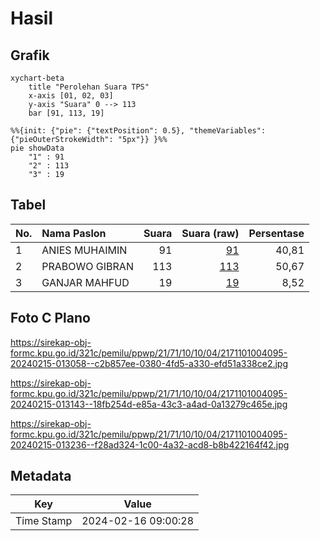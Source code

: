 # Hasil

## Grafik

```mermaid
xychart-beta
    title "Perolehan Suara TPS"
    x-axis [01, 02, 03]
    y-axis "Suara" 0 --> 113
    bar [91, 113, 19]
```

```mermaid
%%{init: {"pie": {"textPosition": 0.5}, "themeVariables": {"pieOuterStrokeWidth": "5px"}} }%%
pie showData
    "1" : 91
    "2" : 113
    "3" : 19
```

## Tabel

| No. | Nama Paslon    | Suara | Suara (raw) | Persentase |
|:--- |:-------------- | -----:| -----------:| ----------:|
| 1   | ANIES MUHAIMIN | 91    | [91][p-1]   | 40,81      |
| 2   | PRABOWO GIBRAN | 113   | [113][p-2]  | 50,67      |
| 3   | GANJAR MAHFUD  | 19    | [19][p-3]   | 8,52       |


[p-1]: https://github.com/gigit-pemilu/pemilu-2024-21-kepulauan-riau/blob/main/pilpres/hitung-suara/sub/21-kepulauan-riau/sub/71-kota-batam/sub/10-batam-kota/sub/1004-belian/sub/095-tps/sub/paslon-1.txt
[p-2]: https://github.com/gigit-pemilu/pemilu-2024-21-kepulauan-riau/blob/main/pilpres/hitung-suara/sub/21-kepulauan-riau/sub/71-kota-batam/sub/10-batam-kota/sub/1004-belian/sub/095-tps/sub/paslon-2.txt
[p-3]: https://github.com/gigit-pemilu/pemilu-2024-21-kepulauan-riau/blob/main/pilpres/hitung-suara/sub/21-kepulauan-riau/sub/71-kota-batam/sub/10-batam-kota/sub/1004-belian/sub/095-tps/sub/paslon-3.txt

## Foto C Plano

https://sirekap-obj-formc.kpu.go.id/321c/pemilu/ppwp/21/71/10/10/04/2171101004095-20240215-013058--c2b857ee-0380-4fd5-a330-efd51a338ce2.jpg

https://sirekap-obj-formc.kpu.go.id/321c/pemilu/ppwp/21/71/10/10/04/2171101004095-20240215-013143--18fb254d-e85a-43c3-a4ad-0a13279c465e.jpg

https://sirekap-obj-formc.kpu.go.id/321c/pemilu/ppwp/21/71/10/10/04/2171101004095-20240215-013236--f28ad324-1c00-4a32-acd8-b8b422164f42.jpg


## Metadata

| Key        | Value               |
| ---------- | ------------------- |
| Time Stamp | 2024-02-16 09:00:28 |



